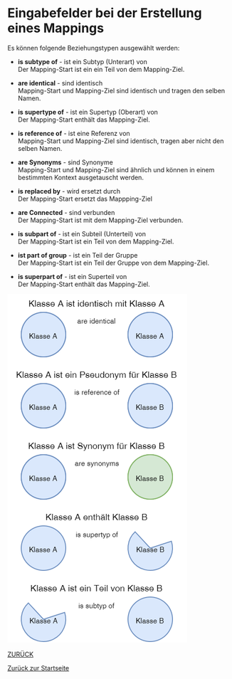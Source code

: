 # Eingabefelder bei der Erstellung eines Mappings
Es können folgende Beziehungstypen ausgewählt werden:

- **is subtype of** - ist ein Subtyp (Unterart) von <br>
  Der Mapping-Start ist ein ein Teil von dem Mapping-Ziel.
  
- **are identical** - sind identisch <br>
  Mapping-Start und Mapping-Ziel sind identisch und tragen den selben Namen.
  
- **is supertype of** - ist ein Supertyp (Oberart) von <br>
  Der Mapping-Start enthält das Mapping-Ziel.
  
- **is reference of** - ist eine Referenz von <br>
  Mapping-Start und Mapping-Ziel sind identisch, tragen aber nicht den selben Namen.
  
- **are Synonyms** - sind Synonyme <br>
  Mapping-Start und Mapping-Ziel sind ähnlich und können in einem bestimmten Kontext ausgetauscht werden.
  
- **is replaced by** - wird ersetzt durch <br>
  Der Mapping-Start ersetzt das Mappping-Ziel

- **are Connected** - sind verbunden <br>
  Der Mapping-Start ist mit dem Mapping-Ziel verbunden.

- **is subpart of** - ist ein Subteil (Unterteil) von <br>
  Der Mapping-Start ist ein Teil von dem Mapping-Ziel.

- **ist part of group** - ist ein Teil der Gruppe <br>
  Der Mapping-Start ist ein Teil der Gruppe von dem Mapping-Ziel.

- **is superpart of** - ist ein Superteil von <br>
  Der Mapping-Start enthält das Mapping-Ziel.
  

![Beziehungstypen](../Bilder/Beziehungstypen.png)


[ZURÜCK](3.2.0_Eingabefelder.md)

[Zurück zur Startseite](https://bimeta-steuerkreis.github.io/Anwenderhilfe/)

